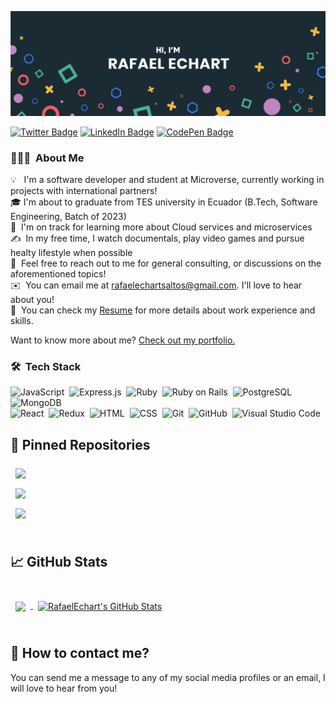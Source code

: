 [![Braydon's GitHub Banner](./assets/GitHubHeader.png)](https://www.linkedin.com/in/rafaelechart/)

[![Twitter Badge](https://img.shields.io/badge/Twitter-Profile-informational?style=flat&logo=twitter&logoColor=blue&color=1CA2F1)](https://twitter.com/rafaelechart)
[![LinkedIn Badge](https://img.shields.io/badge/LinkedIn-Profile-informational?style=flat&logo=linkedin&logoColor=white&color=1CA2F1)](https://www.linkedin.com/in/rafaelechart/)
[![CodePen Badge](https://img.shields.io/badge/Youtube-Profile-informational?style=flat&logo=youtube&logoColor=red&color=1CA2F1)](https://www.youtube.com/rafaelechart)

### 👨🏻‍💻 &nbsp;About Me

💡 &nbsp; I'm a software developer and student at Microverse, currently working in projects with international partners! \
🎓&nbsp;I'm about to graduate from TES university in Ecuador (B.Tech, Software Engineering, Batch of 2023)\
🌱 &nbsp;I'm on track for learning more about Cloud services and microservices\
✍️ &nbsp;In my free time, I watch documentals, play video games and pursue healty lifestyle when possible \
💬 &nbsp;Feel free to reach out to me for general consulting, or discussions on the aforementioned topics!\
✉️ &nbsp;You can email me at rafaelechartsaltos@gmail.com. I'll love to hear about you!\
📄 &nbsp;You can check my [Resume](https://docs.google.com/document/d/1nJtmAZaNgOHQ-CTyDJ-uZC1pWcabwXqWfcmarCVyFk4/edit?usp=sharing) for more details about work experience and skills.

Want to know more about me? [Check out my portfolio.](https://github.com/RafaelEchart?tab=repositories)


### 🛠 &nbsp;Tech Stack

![JavaScript](https://img.shields.io/badge/-JavaScript-05122A?style=flat&logo=javascript)&nbsp;
![Express.js](https://img.shields.io/badge/Express.js-05122A?style=flat&logo=node.js)&nbsp;
![Ruby](https://img.shields.io/badge/Ruby-05122A?style=flat&logo=Ruby&logoColor=red)&nbsp;
![Ruby on Rails](https://img.shields.io/badge/Ruby_on_Rails-05122A?style=flat&logo=ruby-on-rails&logoColor=red)&nbsp;
![PostgreSQL](https://img.shields.io/badge/PostgreSQL-05122A?style=flat&logo=postgresql&logoColor=white)&nbsp;
![MongoDB](https://img.shields.io/badge/MongoDB-05122A?style=flat&logo=mongodb&logoColor=green)&nbsp;\
![React](https://img.shields.io/badge/React-05122A?style=flat&logo=react)&nbsp;
![Redux](https://img.shields.io/badge/Redux-05122A?style=flat&logo=redux)&nbsp;
![HTML](https://img.shields.io/badge/-HTML-05122A?style=flat&logo=HTML5)&nbsp;
![CSS](https://img.shields.io/badge/-CSS-05122A?style=flat&logo=CSS3&logoColor=1572B6)&nbsp;
![Git](https://img.shields.io/badge/-Git-05122A?style=flat&logo=git)&nbsp;
![GitHub](https://img.shields.io/badge/-GitHub-05122A?style=flat&logo=github)&nbsp;
![Visual Studio Code](https://img.shields.io/badge/-Visual%20Studio%20Code-05122A?style=flat&logo=visual-studio-code&logoColor=007ACC)&nbsp;



## 📌 Pinned Repositories


<a href="https://github.com/RafaelEchart/ModuleOne_Capstone">
  <img align="center" style="margin:0.5rem" src="https://github-readme-stats.vercel.app/api/pin/?username=rafaelechart&repo=ModuleOne_Capstone&title_color=ffffff&text_color=c9cacc&icon_color=4AB197&bg_color=1A2B34" />
</a>

<br>

<a href="https://github.com/RafaelEchart/PersonalPortfolio">
  <img align="center" style="margin:0.5rem" src="https://github-readme-stats.vercel.app/api/pin/?username=rafaelechart&repo=PersonalPortfolio&title_color=ffffff&text_color=c9cacc&icon_color=4AB197&bg_color=1A2B34" />
</a>

<br>

<a href="https://github.com/RafaelEchart/ToDoList">
  <img align="center" style="margin:0.5rem" src="https://github-readme-stats.vercel.app/api/pin/?username=rafaelechart&repo=ToDoList&title_color=ffffff&text_color=c9cacc&icon_color=4AB197&bg_color=1A2B34" />
</a>


<br>
<br>

## &#x1f4c8; GitHub Stats

<br>

<a href="https://github.com/rafaelechart">
  <img align="center" style="margin:0.5rem" src="https://github-readme-stats.vercel.app/api/top-langs/?username=rafaelechart&title_color=ffffff&text_color=c9cacc&icon_color=4AB197&bg_color=1A2B34" />
</a>

<a href="https://github.com/rafaelechart">
  <img align="center" style="margin:0.5rem" src="https://github-readme-stats.vercel.app/api?username=rafaelechart&show_icons=true&line_height=27&count_private=true&title_color=ffffff&text_color=c9cacc&icon_color=4AB097&bg_color=1A2B34" alt="RafaelEchart's GitHub Stats" />
</a>

<br>
<br>


## 📣 How to contact me?

You can send me a message to any of my social media profiles or an email, I will love to hear from you!

